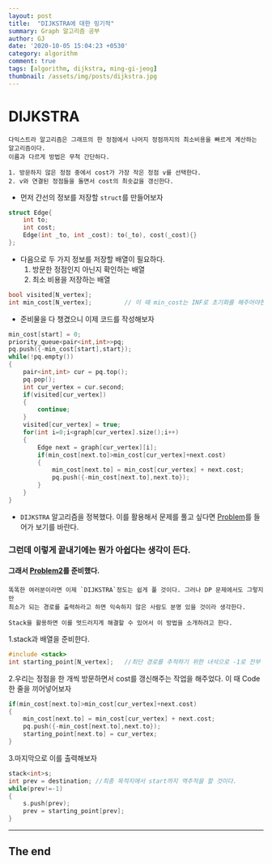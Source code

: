 ```yaml
---
layout: post
title:  "DIJKSTRA에 대한 밍기적"
summary: Graph 알고리즘 공부
author: GJ
date: '2020-10-05 15:04:23 +0530'
category: algorithm
comment: true
tags: [algorithm, dijkstra, ming-gi-jeog]
thumbnail: /assets/img/posts/dijkstra.jpg
---
```



# DIJKSTRA

    다익스트라 알고리즘은 그래프의 한 정점에서 나머지 정점까지의 최소비용을 빠르게 계산하는 알고리즘이다.
    이름과 다르게 방법은 무척 간단하다.

    1. 방문하지 않은 정점 중에서 cost가 가장 작은 정점 v를 선택한다.
    2. v와 연결된 정점들을 돌면서 cost의 최솟값을 갱신한다.


* 먼저 간선의 정보를 저장할 `struct`를 만들어보자


```cpp
struct Edge{
    int to;
    int cost;
    Edge(int _to, int _cost): to(_to), cost(_cost){}
};
```

* 다음으로 두 가지 정보를 저장할 배열이 필요하다.
    1. 방문한 정점인지 아닌지 확인하는 배열
    2. 최소 비용을 저장하는 배열


```cpp
bool visited[N_vertex];
int min_cost[N_vertex];         // 이 때 min_cost는 INF로 초기화를 해주어야한다.
```

* 준비물을 다 챙겼으니 이제 코드를 작성해보자

```cpp
min_cost[start] = 0;
priority_queue<pair<int,int>>pq;
pq.push({-min_cost[start],start});
while(!pq.empty())
{
    pair<int,int> cur = pq.top();
    pq.pop();
    int cur_vertex = cur.second;
    if(visited[cur_vertex])
    {
        continue;
    }
    visited[cur_vertex] = true;
    for(int i=0;i<graph[cur_vertex].size();i++)
    {
        Edge next = graph[cur_vertex][i];
        if(min_cost[next.to]>min_cost[cur_vertex]+next.cost)
        {
            min_cost[next.to] = min_cost[cur_vertex] + next.cost;
            pq.push({-min_cost[next.to],next.to});
        }
    }
}
```

* `DIJKSTRA` 알고리즘을 정복했다. 이를 활용해서 문제를 풀고 싶다면 [Problem](https://www.acmicpc.net/problem/1753)를 들어가 보기를 바란다.

### 그런데 이렇게 끝내기에는 뭔가 아쉽다는 생각이 든다.
#### 그래서 [Problem2](https://www.acmicpc.net/problem/11779)를 준비했다.
    똑똑한 여러분이라면 이제 `DIJKSTRA`정도는 쉽게 풀 것이다. 그러나 DP 문제에서도 그렇지만
    최소가 되는 경로를 출력하라고 하면 익숙하지 않은 사람도 분명 있을 것이라 생각한다.

    Stack을 활용하면 이를 멋드러지게 해결할 수 있어서 이 방법을 소개하려고 한다.

1.stack과 배열을 준비한다.


```cpp
#include <stack>
int starting_point[N_vertex];   //최단 경로를 추적하기 위한 녀석으로 -1로 전부 초기화 해주자!
```


2.우리는 정점을 한 개씩 방문하면서 cost를 갱신해주는 작업을 해주었다. 이 때 Code 한 줄을 끼어넣어보자


```cpp
if(min_cost[next.to]>min_cost[cur_vertex]+next.cost)
{
    min_cost[next.to] = min_cost[cur_vertex] + next.cost;
    pq.push({-min_cost[next.to],next.to});
    starting_point[next.to] = cur_vertex;
}
```


3.마지막으로 이를 출력해보자


```cpp
stack<int>s;
int prev = destination; //최종 목적지에서 start까지 역추적을 할 것이다.
while(prev!=-1)
{
    s.push(prev);
    prev = starting_point[prev];
}
```

---
## The end
